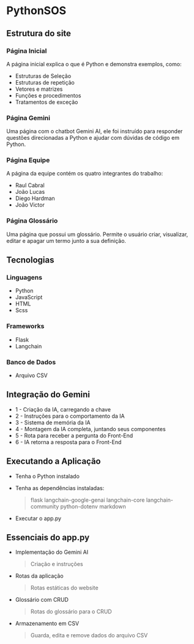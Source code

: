 # PythonSOS

## Estrutura do site

### Página Inicial

A página inicial explica o que é Python e demonstra exemplos, como:

- Estruturas de Seleção
- Estruturas de repetição
- Vetores e matrizes
- Funções e procedimentos
- Tratamentos de exceção

### Página Gemini

Uma página com o chatbot Gemini AI, ele foi instruído para responder questões direcionadas a Python e ajudar com dúvidas de código em Python.

### Página Equipe

A página da equipe contém os quatro integrantes do trabalho:

- Raul Cabral
- João Lucas
- Diego Hardman
- João Victor

### Página Glossário

Uma página que possui um glossário. Permite o usuário criar, visualizar, editar e apagar um termo junto a sua definição.

## Tecnologias

### Linguagens

- Python
- JavaScript
- HTML
- Scss

### Frameworks

- Flask
- Langchain

### Banco de Dados

- Arquivo CSV

## Integração do Gemini

- 1 - Criação da IA, carregando a chave
- 2 - Instruções para o comportamento da IA
- 3 - Sistema de memória da IA
- 4 - Montagem da IA completa, juntando seus componentes
- 5 - Rota para receber a pergunta do Front-End
- 6 - IA retorna a resposta para o Front-End

## Executando a Aplicação

- Tenha o Python instalado
- Tenha as dependências instaladas:

  > flask
  > langchain-google-genai
  > langchain-core
  > langchain-community
  > python-dotenv
  > markdown

- Executar o app.py

## Essenciais do app.py

- Implementação do Gemini AI
  > Criação e instruções
- Rotas da aplicação
  > Rotas estáticas do website
- Glossário com CRUD
  > Rotas do glossário para o CRUD
- Armazenamento em CSV
  > Guarda, edita e remove dados do arquivo CSV
